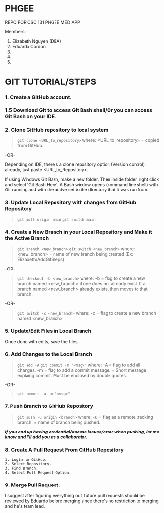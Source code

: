 # PHGEE
REPO FOR CSC 131 PHGEE MED APP

Members:
1. Elizabeth Nguyen (DBA)
2. Eduardo Cordon
3. 
4.
5.


# GIT TUTORIAL/STEPS



### 1. Create a GitHub account.

### 1.5 Download Git to access Git Bash shell/Or you can access Git Bash on your IDE.

### 2. Clone GitHub repository to local system.
> `git clone <URL_to_repository>`
> where:
> <URL_to_repository> = copied from GitHub.

-OR-

Depending on IDE, there's a clone repository option (Version control) already, just paste <URL_to_Repository>.

If using Windows Git Bash, make a new folder.  Then inside folder, right click and select 'Git Bash Here'.  A Bash window opens (command line shell) with Git running and with the active set to the directory that it was run from.

### 3. Update Local Repository with changes from GitHub Repository
> `git pull origin main`
> `git switch main`

### 4. Create a New Branch in your Local Repository and Make it the Active Branch
> `git branch <new_branch>`
> `git switch <new_branch>`
> where:
> <new_branch> = name of new branch being created (Ex: Elizabeth/AddGitSteps)

-OR-

> `git checkout -b <new_branch>`
> where:
> -b = flag to create a new branch named <new_branch> if one does not already exist.  If a branch named <new_branch> already exists, then moves to that branch.

-OR-

> `git switch -c <new_branch>`
> where:
> -c = flag to create a new branch named <new_branch>

### 5. Update/Edit Files in Local Branch
Once done with edits, save the files.

### 6. Add Changes to the Local Branch
> `git add -A`
> `git commit -m "<msg>"`
> where:
> -A = flag to add all changes.
> -m = flag to add a commit message.
> <msg> = Short message explaing commit.  Must be enclosed by double quotes.

-OR-

> `git commit -a -m "<msg>"`

### 7. Push Branch to GitHub Repository
> `git push -u origin <branch>`
> where:
> -u = flag as a remote tracking branch.
> <branch> = name of branch being pushed.

***If you end up having credential/access issues/error when pushing, let me know and I'll add you as a collaborator.***

### 8. Create A Pull Request From GitHub Repository

    1. Login to GitHub.
    2. Select Repository.
    3. Find Branch.
    4. Select Pull Request Option.

### 9.  Merge Pull Request.
I suggest after figuring everything out, future pull requests should be reviewed by Eduardo before merging since there's no restriction to merging and he's team lead.
